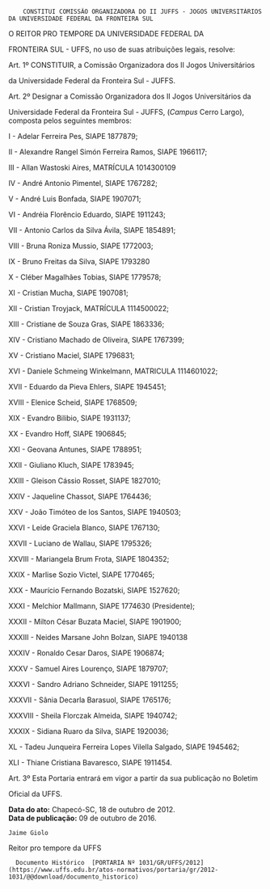         CONSTITUI COMISSÃO ORGANIZADORA DO II JUFFS - JOGOS UNIVERSITÁRIOS DA UNIVERSIDADE FEDERAL DA FRONTEIRA SUL  

O REITOR PRO TEMPORE DA UNIVERSIDADE FEDERAL DA

 FRONTEIRA SUL - UFFS, no uso de suas atribuições legais, resolve:

  

 Art. 1º CONSTITUIR, a Comissão Organizadora dos II Jogos Universitários

 da Universidade Federal da Fronteira Sul - JUFFS.

  

 Art. 2º Designar a Comissão Organizadora dos II Jogos Universitários da

 Universidade Federal da Fronteira Sul - JUFFS, (*Campus* Cerro Largo), composta pelos seguintes membros:

 I - Adelar Ferreira Pes, SIAPE 1877879;

 II - Alexandre Rangel Simón Ferreira Ramos, SIAPE 1966117;

 III - Allan Wastoski Aires, MATRÍCULA 1014300109

 IV - André Antonio Pimentel, SIAPE 1767282;

 V - André Luis Bonfada, SIAPE 1907071;

 VI - Andréia Florêncio Eduardo, SIAPE 1911243;

 VII - Antonio Carlos da Silva Ávila, SIAPE 1854891;

 VIII - Bruna Roniza Mussio, SIAPE 1772003;

 IX - Bruno Freitas da Silva, SIAPE 1793280

 X - Cléber Magalhães Tobias, SIAPE 1779578;

 XI - Cristian Mucha, SIAPE 1907081;

 XII - Cristian Troyjack, MATRÍCULA 1114500022;

 XIII - Cristiane de Souza Gras, SIAPE 1863336;

 XIV - Cristiano Machado de Oliveira, SIAPE 1767399;

 XV - Cristiano Maciel, SIAPE 1796831;

 XVI - Daniele Schmeing Winkelmann, MATRICULA 1114601022;

 XVII - Eduardo da Pieva Ehlers, SIAPE 1945451;

 XVIII - Elenice Scheid, SIAPE 1768509;

 XIX - Evandro Bilibio, SIAPE 1931137;

 XX - Evandro Hoff, SIAPE 1906845;

 XXI - Geovana Antunes, SIAPE 1788951;

 XXII - Giuliano Kluch, SIAPE 1783945;

 XXIII - Gleison Cássio Rosset, SIAPE 1827010;

 XXIV - Jaqueline Chassot, SIAPE 1764436;

 XXV - João Timóteo de los Santos, SIAPE 1940503;

 XXVI - Leide Graciela Blanco, SIAPE 1767130;

 XXVII - Luciano de Wallau, SIAPE 1795326;

 XXVIII - Mariangela Brum Frota, SIAPE 1804352;

 XXIX - Marlise Sozio Victel, SIAPE 1770465;

 XXX - Maurício Fernando Bozatski, SIAPE 1527620;

 XXXI - Melchior Mallmann, SIAPE 1774630 (Presidente);

 XXXII - Milton César Buzata Maciel, SIAPE 1901900;

 XXXIII - Neides Marsane John Bolzan, SIAPE 1940138

 XXXIV - Ronaldo Cesar Daros, SIAPE 1906874;

 XXXV - Samuel Aires Lourenço, SIAPE 1879707;

 XXXVI - Sandro Adriano Schneider, SIAPE 1911255;

 XXXVII - Sânia Decarla Barasuol, SIAPE 1765176;

 XXXVIII - Sheila Florczak Almeida, SIAPE 1940742;

 XXXIX - Sidiana Ruaro da Silva, SIAPE 1920036;

 XL - Tadeu Junqueira Ferreira Lopes Vilella Salgado, SIAPE 1945462;

 XLI - Thiane Cristiana Bavaresco, SIAPE 1911454.

 Art. 3º Esta Portaria entrará em vigor a partir da sua publicação no Boletim

 Oficial da UFFS.

  

   **Data do ato:** Chapecó-SC, 18 de outubro de 2012.   
 **Data de publicação:**  09 de outubro de 2016. 

    Jaime Giolo   
 Reitor pro tempore da UFFS 

      Documento Histórico  [PORTARIA Nº 1031/GR/UFFS/2012](https://www.uffs.edu.br/atos-normativos/portaria/gr/2012-1031/@@download/documento_historico)     
      